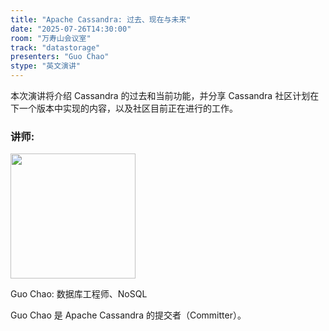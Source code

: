 ```yaml
---
title: "Apache Cassandra: 过去、现在与未来"
date: "2025-07-26T14:30:00"
room: "万寿山会议室"
track: "datastorage"
presenters: "Guo Chao"
stype: "英文演讲"
---
```


本次演讲将介绍 Cassandra 的过去和当前功能，并分享 Cassandra 社区计划在下一个版本中实现的内容，以及社区目前正在进行的工作。

### 讲师:

<img src="https://sessionize.com/image/b2ba-400o400o1-07109e43-e2ee-48d4-9e94-c01a1d0f8c01.jpg" width="200" /><br/>

Guo Chao: 数据库工程师、NoSQL

Guo Chao 是 Apache Cassandra 的提交者（Committer）。